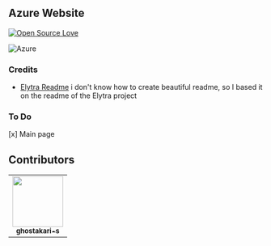 ## Azure Website

[![Open Source Love](https://badges.frapsoft.com/os/v1/open-source.png?v=103)](https://github.com/ellerbrock/open-source-badges/)

<img src="https://i.imgur.com/YOyePqx.gif" alt="Azure" title="Azure" align="center"/>

### Credits

  * [Elytra Readme](https://github.com/Elytra-Server/Elytra/blob/develop/README.md) i don't know how to create beautiful readme, so I based it on the readme of the Elytra project

### To Do

[x] Main page

## Contributors

<!-- ALL-CONTRIBUTORS-LIST:START - Do not remove or modify this section -->
<!-- prettier-ignore-start -->
<!-- markdownlint-disable -->
<table>
  <tr>
    <td align="center"><a href="https://github.com/ghostakari-s"><img src="https://avatars1.githubusercontent.com/u/54871261?s=400&u=fd380c37859f451bb8735407db0a913426c84b4b&v=4" width="100px;" alt=""/><br /><sub><b>ghostakari-s</b></sub></a><br />

<!-- markdownlint-enable -->
<!-- prettier-ignore-end -->
<!-- ALL-CONTRIBUTORS-LIST:END -->

